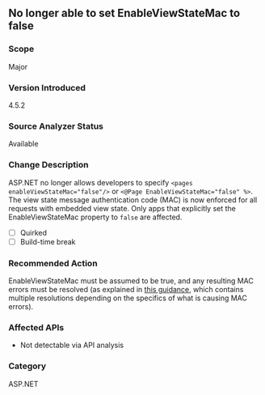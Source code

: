 ## No longer able to set EnableViewStateMac to false

### Scope
Major

### Version Introduced
4.5.2

### Source Analyzer Status
Available

### Change Description
ASP.NET no longer allows developers to specify `<pages enableViewStateMac="false"/>` or `<@Page EnableViewStateMac="false" %>`. The view state message authentication code (MAC) is now enforced for all requests with embedded view state. Only apps that explicitly set the EnableViewStateMac property to `false` are affected.

- [ ] Quirked
- [ ] Build-time break

### Recommended Action
EnableViewStateMac must be assumed to be true, and any resulting MAC errors must be resolved (as explained in [this guidance](https://support.microsoft.com/en-us/kb/2915218), which contains multiple resolutions depending on the specifics of what is causing MAC errors).

### Affected APIs
* Not detectable via API analysis

### Category
ASP.NET

<!-- breaking change id: 14 -->
